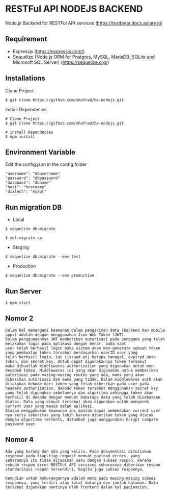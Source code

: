 # RESTFul API NODEJS BACKEND

Node.js Backend for RESTFul API services (https://testbinar.docs.apiary.io)

## Requirement
- Expressjs (https://expressjs.com/)
- Sequelize (Node.js ORM for Postgres, MySQL, MariaDB, SQLite and Microsoft SQL Server) (https://sequelize.org/)

## Installations
Clone Project
```
$ git clone https://github.com/shafrad/be-nodejs.git
```
Install Dependecies
```
# Clone Project
$ git clone https://github.com/shafrad/be-nodejs.git

# Install Dependecies
$ npm install
```
## Environment Variable
Edit the config.json in the config folder
```
"username": "dbusername"
"password": "dbpassword"
"database": "dbname"
"host": "hostname"
"dialect": "mysql"
```

## Run migration DB
- Local
```
$ sequelize db:migrate

$ sql-migrate up
```

- Staging
```
$ sequelize db:migrate --env test
```
- Production
```
$ sequelize db:migrate --env production
```

## Run Server
```
$ npm start
```

## Nomor 2
```
Dalam hal menangani keamanan dalam pengiriman data (backend dan mobile apps) adalah dengan menggunakan Json Web Token (JWT).
Dalam penggunaannya JWT memberikan autorisasi pada pengguna yang telah melakukan login pada aplikasi dengan benar, pada saat
user telah berhasil login maka sistem akan men-generate sebuah token yang pembuatan token tersebut berdasarkan userID user yang
telah berhasil login, iat (issued at) berupa tanggal, expired date token, dan secret key. Untuk dapat digunakannya token tersebut
maka dibuatlah middlewares authorization yang digunakan untuk men-decoded token. Middlewares ini yang akan digunakan untuk memberikan
autorisasi pada masing-masing routes yang ada, mana yang akan diberikan autorisasi dan mana yang tidak. Dalam middlewares auth akan
dilakukan dekode dari token yang telah diberikan pada user pada headers authorization, dekode token tersebut menggunakan secret key
yang telah digunakan sebelumnya dan algoritma sehingga token akan berhasil di dekode dengan memuat beberapa data yang telah disebutkan diatas. Data yang dimuat tersebut akan digunakan untuk mengecek current user yang masuk dalam aplikasi. 
Alasan menggunakan keamanan ini adalah dapat membedakan current user nya serta sekuritas yang lebih karena diberikan token yang diacak dengan algoritma tertentu, ditambah juga menggunakan bcrypt compare password user. 
```

## Nomor 4
```
Ada yang kurang dan ada yang keliru. Pada dokumentasi dituliskan response pada tiap-tiap request memuat payload errors, yang 
seharusnya itu tidak dijadikan satu dengan sukses respon, karena sebuah respon error RESTFul API services seharusnya diberikan respon standarisasi respon tersendiri, begitu juga sukses responnya.

Kemudian untuk kekurangannya adalah meta pada masing-masing sukses responnya, yang terdiri atas total datanya dan jumlah halaman. Data tersebut digunakan nantinya oleh frontend dalam hal pagination. 
```
